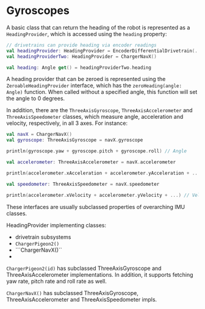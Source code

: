 # Gyroscopes

A basic class that can return the heading of the robot is represented as a ```HeadingProvider```, 
which is accessed using the ```heading``` property:

```kotlin
// drivetrains can provide heading via encoder readings
val headingProvider: HeadingProvider = EncoderDifferentialDrivetrain(....)
val headingProviderTwo: HeadingProvider = ChargerNavX()

val heading: Angle get() = headingProviderTwo.heading
```

A heading provider that can be zeroed is represented using the  ```ZeroableHeadingProvider``` interface, 
which has the ```zeroHeading(angle: Angle)``` function. When called without a specified angle, 
this function will set the angle to 0 degrees.

In addition, there are the ```ThreeAxisGyroscope```, ```ThreeAxisAccelerometer``` and ```ThreeAxisSpeedometer``` classes, 
which measure angle, acceleration and velocity, respectively, in all 3 axes. For instance:

```kotlin
val navX = ChargerNavX()
val gyroscope: ThreeAxisGyroscope = navX.gyroscope

println(gyroscope.yaw + gyroscope.pitch + gyroscope.roll) // Angle

val accelerometer: ThreeAxisAccelerometer = navX.accelerometer

println(accelerometer.xAcceleration + accelerometer.yAcceleration + ...) // Acceleration

val speedometer: ThreeAxisSpeedometer = navX.speedometer

println(accelerometer.xVelocity + accelerometer.yVelocity + ...) // Velocity
```

These interfaces are usually subclassed properties of overarching IMU classes.

HeadingProvider implementing classes: 
- drivetrain subsystems
- ```ChargerPigeon2()```
- ```ChargerNavX()``
- 

```ChargerPigeon2(id)``` has subclassed ThreeAxisGyroscope and ThreeAxisAccelerometer implementations.
In addition, it supports fetching yaw rate, pitch rate and roll rate as well.

```ChargerNavX()```  has subclassed ThreeAxisGyroscope, ThreeAxisAccelerometer and ThreeAxisSpeedometer impls.
